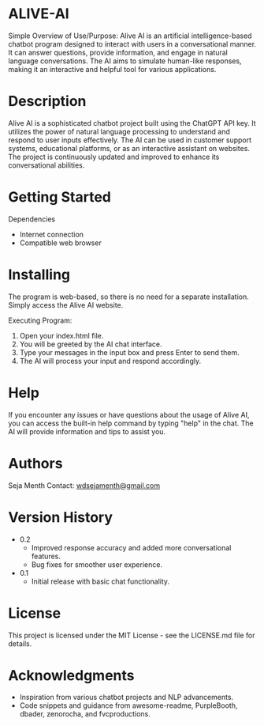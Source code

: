# ALIVE-AI


Simple Overview of Use/Purpose:
Alive AI is an artificial intelligence-based chatbot program designed to interact with users in a conversational manner. It can answer questions, provide information, and engage in natural language conversations. The AI aims to simulate human-like responses, making it an interactive and helpful tool for various applications.

# Description
Alive AI is a sophisticated chatbot project built using the ChatGPT API key. It utilizes the power of natural language processing to understand and respond to user inputs effectively. The AI can be used in customer support systems, educational platforms, or as an interactive assistant on websites. The project is continuously updated and improved to enhance its conversational abilities.

# Getting Started

Dependencies
- Internet connection
- Compatible web browser

# Installing
The program is web-based, so there is no need for a separate installation. Simply access the Alive AI website.

Executing Program:
1. Open your index.html file.
2. You will be greeted by the AI chat interface.
3. Type your messages in the input box and press Enter to send them.
4. The AI will process your input and respond accordingly.

# Help
If you encounter any issues or have questions about the usage of Alive AI, you can access the built-in help command by typing "help" in the chat. The AI will provide information and tips to assist you.

# Authors
Seja Menth
Contact: wdsejamenth@gmail.com

# Version History
- 0.2
  - Improved response accuracy and added more conversational features.
  - Bug fixes for smoother user experience.
- 0.1
  - Initial release with basic chat functionality.

# License
This project is licensed under the MIT License - see the LICENSE.md file for details.

# Acknowledgments
- Inspiration from various chatbot projects and NLP advancements.
- Code snippets and guidance from awesome-readme, PurpleBooth, dbader, zenorocha, and fvcproductions.
